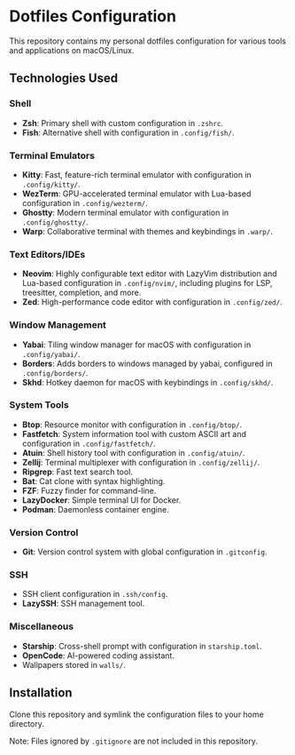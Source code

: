 # Dotfiles Configuration

This repository contains my personal dotfiles configuration for various tools and applications on macOS/Linux.

## Technologies Used

### Shell
- **Zsh**: Primary shell with custom configuration in `.zshrc`.
- **Fish**: Alternative shell with configuration in `.config/fish/`.

### Terminal Emulators
- **Kitty**: Fast, feature-rich terminal emulator with configuration in `.config/kitty/`.
- **WezTerm**: GPU-accelerated terminal emulator with Lua-based configuration in `.config/wezterm/`.
- **Ghostty**: Modern terminal emulator with configuration in `.config/ghostty/`.
- **Warp**: Collaborative terminal with themes and keybindings in `.warp/`.

### Text Editors/IDEs
- **Neovim**: Highly configurable text editor with LazyVim distribution and Lua-based configuration in `.config/nvim/`, including plugins for LSP, treesitter, completion, and more.
- **Zed**: High-performance code editor with configuration in `.config/zed/`.

### Window Management
- **Yabai**: Tiling window manager for macOS with configuration in `.config/yabai/`.
- **Borders**: Adds borders to windows managed by yabai, configured in `.config/borders/`.
- **Skhd**: Hotkey daemon for macOS with keybindings in `.config/skhd/`.

### System Tools
- **Btop**: Resource monitor with configuration in `.config/btop/`.
- **Fastfetch**: System information tool with custom ASCII art and configuration in `.config/fastfetch/`.
- **Atuin**: Shell history tool with configuration in `.config/atuin/`.
- **Zellij**: Terminal multiplexer with configuration in `.config/zellij/`.
- **Ripgrep**: Fast text search tool.
- **Bat**: Cat clone with syntax highlighting.
- **FZF**: Fuzzy finder for command-line.
- **LazyDocker**: Simple terminal UI for Docker.
- **Podman**: Daemonless container engine.

### Version Control
- **Git**: Version control system with global configuration in `.gitconfig`.

### SSH
- SSH client configuration in `.ssh/config`.
- **LazySSH**: SSH management tool.

### Miscellaneous
- **Starship**: Cross-shell prompt with configuration in `starship.toml`.
- **OpenCode**: AI-powered coding assistant.
- Wallpapers stored in `walls/`.

## Installation

Clone this repository and symlink the configuration files to your home directory.

Note: Files ignored by `.gitignore` are not included in this repository.